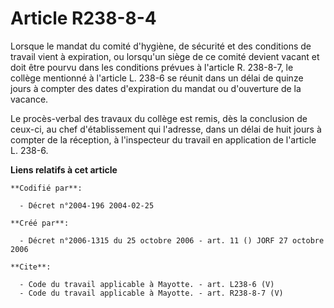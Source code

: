 # Article R238-8-4

Lorsque le mandat du comité d'hygiène, de sécurité et des conditions de travail vient à expiration, ou lorsqu'un siège de ce
comité devient vacant et doit être pourvu dans les conditions prévues à l'article R. 238-8-7, le collège mentionné à
l'article L. 238-6 se réunit dans un délai de quinze jours à compter des dates d'expiration du mandat ou d'ouverture de la
vacance. 

Le procès-verbal des travaux du collège est remis, dès la conclusion de ceux-ci, au chef d'établissement qui l'adresse, dans
un délai de huit jours à compter de la réception, à l'inspecteur du travail en application de l'article L. 238-6.

**Liens relatifs à cet article**

	**Codifié par**:

	  - Décret n°2004-196 2004-02-25

	**Créé par**:

	  - Décret n°2006-1315 du 25 octobre 2006 - art. 11 () JORF 27 octobre 2006

	**Cite**:

	  - Code du travail applicable à Mayotte. - art. L238-6 (V)
	  - Code du travail applicable à Mayotte. - art. R238-8-7 (V)
